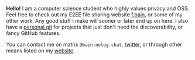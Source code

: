 **Hello!** I am a computer science student who highly values privacy and OSS.
Feel free to check out my E2EE file sharing website [f.bain](https://f.bain.cz/),
or some of my other work. Any good stuff I make will sooner or later
end up on here. I also have a [personal git](https://git.bain.cz/) for projects 
that just don't need the discoverability, or fancy GitHub features.

You can contact me on matrix `@bain:nolog.chat`, [twitter](https://twitter.com/bain3_), 
or through other means listed on my [website](https://bain.cz/).
